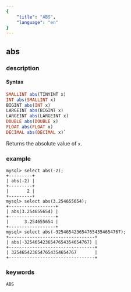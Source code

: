 ```yaml
---
{
    "title": "ABS",
    "language": "en"
}
---
```


## abs

### description
#### Syntax

```sql
SMALLINT abs(TINYINT x)
INT abs(SMALLINT x)
BIGINT abs(INT x)
LARGEINT abs(BIGINT x)
LARGEINT abs(LARGEINT x)
DOUBLE abs(DOUBLE x)
FLOAT abs(FLOAT x)
DECIMAL abs(DECIMAL x)` 
```

Returns the absolute value of `x`.

### example

```
mysql> select abs(-2);
+---------+
| abs(-2) |
+---------+
|       2 |
+---------+
mysql> select abs(3.254655654);
+------------------+
| abs(3.254655654) |
+------------------+
|      3.254655654 |
+------------------+
mysql> select abs(-3254654236547654354654767);
+---------------------------------+
| abs(-3254654236547654354654767) |
+---------------------------------+
| 3254654236547654354654767       |
+---------------------------------+
```

### keywords
	ABS
